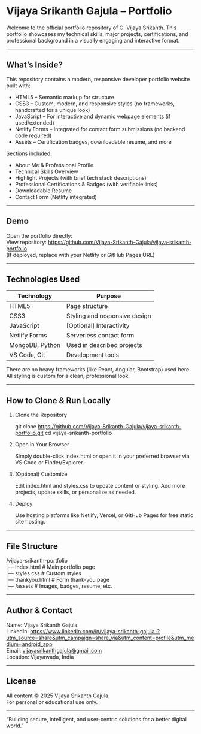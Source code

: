 Vijaya Srikanth Gajula – Portfolio
==================================

Welcome to the official portfolio repository of G. Vijaya Srikanth. This portfolio showcases my technical skills, major projects, certifications, and professional background in a visually engaging and interactive format.

---

What’s Inside?
--------------

This repository contains a modern, responsive developer portfolio website built with:

- HTML5 – Semantic markup for structure
- CSS3 – Custom, modern, and responsive styles (no frameworks, handcrafted for a unique look)
- JavaScript – For interactive and dynamic webpage elements (if used/extended)
- Netlify Forms – Integrated for contact form submissions (no backend code required)
- Assets – Certification badges, downloadable resume, and more

Sections included:
- About Me & Professional Profile
- Technical Skills Overview
- Highlight Projects (with brief tech stack descriptions)
- Professional Certifications & Badges (with verifiable links)
- Downloadable Resume
- Contact Form (Netlify integrated)

---

Demo
----

Open the portfolio directly:  
View repository: https://github.com/Vijaya-Srikanth-Gajula/vijaya-srikanth-portfolio  
(If deployed, replace with your Netlify or GitHub Pages URL)

---

Technologies Used
-----------------

| Technology        | Purpose                            |
|-------------------|------------------------------------|
| HTML5             | Page structure                     |
| CSS3              | Styling and responsive design      |
| JavaScript        | [Optional] Interactivity           |
| Netlify Forms     | Serverless contact form            |
| MongoDB, Python   | Used in described projects         |
| VS Code, Git      | Development tools                  |

There are no heavy frameworks (like React, Angular, Bootstrap) used here. All styling is custom for a clean, professional look.

---

How to Clone & Run Locally
--------------------------

1. Clone the Repository

   git clone https://github.com/Vijaya-Srikanth-Gajula/vijaya-srikanth-portfolio.git
   cd vijaya-srikanth-portfolio

2. Open in Your Browser

   Simply double-click index.html or open it in your preferred browser via VS Code or Finder/Explorer.

3. (Optional) Customize

   Edit index.html and styles.css to update content or styling.
   Add more projects, update skills, or personalize as needed.

4. Deploy

   Use hosting platforms like Netlify, Vercel, or GitHub Pages for free static site hosting.

---

File Structure
--------------

/vijaya-srikanth-portfolio  
 ├─ index.html          # Main portfolio page  
 ├─ styles.css          # Custom styles  
 ├─ thankyou.html       # Form thank-you page  
 ├─ /assets             # Images, badges, resume, etc.

---

Author & Contact
----------------

Name: Vijaya Srikanth Gajula  
LinkedIn: https://www.linkedin.com/in/vijaya-srikanth-gajula-?utm_source=share&utm_campaign=share_via&utm_content=profile&utm_medium=android_app  
Email: vijayasrikanthgajula@gmail.com  
Location: Vijayawada, India

---

License
-------

All content © 2025 Vijaya Srikanth Gajula.  
For personal or educational use only.

---

“Building secure, intelligent, and user-centric solutions for a better digital world.”
